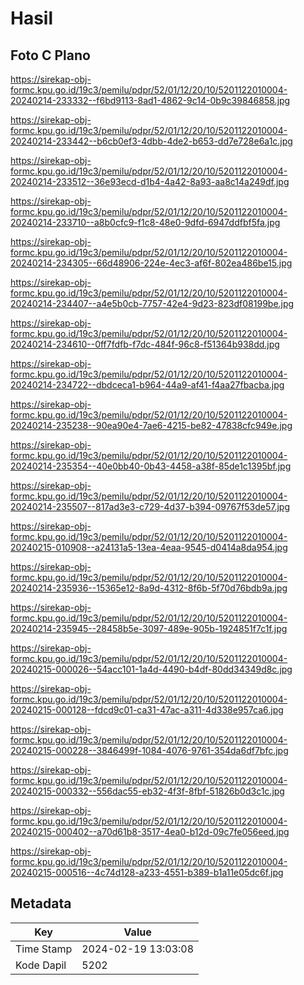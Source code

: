 # Hasil

## Foto C Plano

https://sirekap-obj-formc.kpu.go.id/19c3/pemilu/pdpr/52/01/12/20/10/5201122010004-20240214-233332--f6bd9113-8ad1-4862-9c14-0b9c39846858.jpg

https://sirekap-obj-formc.kpu.go.id/19c3/pemilu/pdpr/52/01/12/20/10/5201122010004-20240214-233442--b6cb0ef3-4dbb-4de2-b653-dd7e728e6a1c.jpg

https://sirekap-obj-formc.kpu.go.id/19c3/pemilu/pdpr/52/01/12/20/10/5201122010004-20240214-233512--36e93ecd-d1b4-4a42-8a93-aa8c14a249df.jpg

https://sirekap-obj-formc.kpu.go.id/19c3/pemilu/pdpr/52/01/12/20/10/5201122010004-20240214-233710--a8b0cfc9-f1c8-48e0-9dfd-6947ddfbf5fa.jpg

https://sirekap-obj-formc.kpu.go.id/19c3/pemilu/pdpr/52/01/12/20/10/5201122010004-20240214-234305--66d48906-224e-4ec3-af6f-802ea486be15.jpg

https://sirekap-obj-formc.kpu.go.id/19c3/pemilu/pdpr/52/01/12/20/10/5201122010004-20240214-234407--a4e5b0cb-7757-42e4-9d23-823df08199be.jpg

https://sirekap-obj-formc.kpu.go.id/19c3/pemilu/pdpr/52/01/12/20/10/5201122010004-20240214-234610--0ff7fdfb-f7dc-484f-96c8-f51364b938dd.jpg

https://sirekap-obj-formc.kpu.go.id/19c3/pemilu/pdpr/52/01/12/20/10/5201122010004-20240214-234722--dbdceca1-b964-44a9-af41-f4aa27fbacba.jpg

https://sirekap-obj-formc.kpu.go.id/19c3/pemilu/pdpr/52/01/12/20/10/5201122010004-20240214-235238--90ea90e4-7ae6-4215-be82-47838cfc949e.jpg

https://sirekap-obj-formc.kpu.go.id/19c3/pemilu/pdpr/52/01/12/20/10/5201122010004-20240214-235354--40e0bb40-0b43-4458-a38f-85de1c1395bf.jpg

https://sirekap-obj-formc.kpu.go.id/19c3/pemilu/pdpr/52/01/12/20/10/5201122010004-20240214-235507--817ad3e3-c729-4d37-b394-09767f53de57.jpg

https://sirekap-obj-formc.kpu.go.id/19c3/pemilu/pdpr/52/01/12/20/10/5201122010004-20240215-010908--a24131a5-13ea-4eaa-9545-d0414a8da954.jpg

https://sirekap-obj-formc.kpu.go.id/19c3/pemilu/pdpr/52/01/12/20/10/5201122010004-20240214-235936--15365e12-8a9d-4312-8f6b-5f70d76bdb9a.jpg

https://sirekap-obj-formc.kpu.go.id/19c3/pemilu/pdpr/52/01/12/20/10/5201122010004-20240214-235945--28458b5e-3097-489e-905b-1924851f7c1f.jpg

https://sirekap-obj-formc.kpu.go.id/19c3/pemilu/pdpr/52/01/12/20/10/5201122010004-20240215-000026--54acc101-1a4d-4490-b4df-80dd34349d8c.jpg

https://sirekap-obj-formc.kpu.go.id/19c3/pemilu/pdpr/52/01/12/20/10/5201122010004-20240215-000128--fdcd9c01-ca31-47ac-a311-4d338e957ca6.jpg

https://sirekap-obj-formc.kpu.go.id/19c3/pemilu/pdpr/52/01/12/20/10/5201122010004-20240215-000228--3846499f-1084-4076-9761-354da6df7bfc.jpg

https://sirekap-obj-formc.kpu.go.id/19c3/pemilu/pdpr/52/01/12/20/10/5201122010004-20240215-000332--556dac55-eb32-4f3f-8fbf-51826b0d3c1c.jpg

https://sirekap-obj-formc.kpu.go.id/19c3/pemilu/pdpr/52/01/12/20/10/5201122010004-20240215-000402--a70d61b8-3517-4ea0-b12d-09c7fe056eed.jpg

https://sirekap-obj-formc.kpu.go.id/19c3/pemilu/pdpr/52/01/12/20/10/5201122010004-20240215-000516--4c74d128-a233-4551-b389-b1a11e05dc6f.jpg


## Metadata

| Key        | Value               |
| ---------- | ------------------- |
| Time Stamp | 2024-02-19 13:03:08 |
| Kode Dapil | 5202                |




